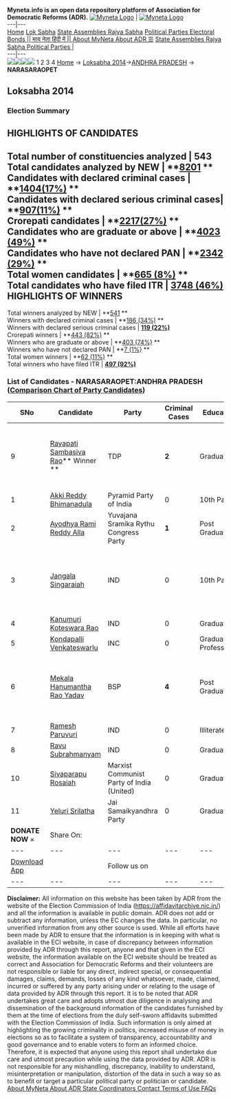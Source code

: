 **Myneta.info is an open data repository platform of Association for Democratic Reforms (ADR).**
[![Myneta Logo](https://www.myneta.info/lib/img/myneta-logo.png)](https://www.myneta.info/) | [![Myneta Logo](https://www.myneta.info/lib/img/adr-logo.png)](https://adrindia.org)  
---|---  
[Home](https://www.myneta.info/) [Lok Sabha](https://www.myneta.info/#ls "Lok Sabha") [ State Assemblies ](https://www.myneta.info/#sa "State Assemblies") [Rajya Sabha](https://www.myneta.info/#rs "Rajya Sabha") [Political Parties ](https://www.myneta.info/party "Political Parties") [ Electoral Bonds ](https://www.myneta.info/electoral_bonds "Electoral Bonds") [ || माय नेता हिंदी में || ](https://translate.google.co.in/translate?prev=hp&hl=en&js=y&u=www.myneta.info&sl=en&tl=hi&history_state0=) [ About MyNeta ](https://adrindia.org/content/about-myneta) [ About ADR ](https://adrindia.org/about-adr/who-we-are) [☰](javascript:void\(0\))
[ State Assemblies ](https://www.myneta.info/#sa "State Assemblies") [ Rajya Sabha ](https://www.myneta.info/#rs "Rajya Sabha") [ Political Parties ](https://www.myneta.info/party "Political Parties")
|   
---|---  
![](https://www.myneta.info/lib/img/banner/banner-1.png)![](https://www.myneta.info/lib/img/banner/banner-2.png)![](https://www.myneta.info/lib/img/banner/banner-3.png)![](https://www.myneta.info/lib/img/banner/banner-4.png)
1  2  3  4 
[Home](https://www.myneta.info/) → [Loksabha 2014](https://www.myneta.info/ls2014/)→[ANDHRA PRADESH](https://www.myneta.info/ls2014/index.php?action=show_constituencies&state_id=1) → **NARASARAOPET**
### 
## Loksabha 2014
###  Election Summary 
HIGHLIGHTS OF CANDIDATES  
---  
Total number of constituencies analyzed |  543   
Total candidates analyzed by NEW | **[8201](https://www.myneta.info/ls2014/index.php?action=summary&subAction=candidates_analyzed&sort=candidate#summary) **  
Candidates with declared criminal cases | **[1404(17%)](https://www.myneta.info/ls2014/index.php?action=summary&subAction=crime&sort=candidate#summary) **  
Candidates with declared serious criminal cases| **[907(11%)](https://www.myneta.info/ls2014/index.php?action=summary&subAction=serious_crime&sort=candidate#summary) **  
Crorepati candidates | **[2217(27%)](https://www.myneta.info/ls2014/index.php?action=summary&subAction=crorepati&sort=candidate#summary) **  
Candidates who are graduate or above | **[4023 (49%)](https://www.myneta.info/ls2014/index.php?action=summary&subAction=education&sort=candidate#summary) **  
Candidates who have not declared PAN | **[2342 (29%)](https://www.myneta.info/ls2014/index.php?action=summary&subAction=without_pan&sort=candidate#summary) **  
Total women candidates | **[665 (8%)](https://www.myneta.info/ls2014/index.php?action=summary&subAction=women_candidate&sort=candidate#summary) **  
Total candidates who have filed ITR | [**3748 (46%)**](https://www.myneta.info/ls2014/index.php?action=summary&subAction=filed_itr&sort=candidate#summary)  
HIGHLIGHTS OF WINNERS  
---  
Total winners analyzed by NEW | **[541](https://www.myneta.info/ls2014/index.php?action=summary&subAction=winner_analyzed&sort=candidate#summary) **  
Winners with declared criminal cases | **[186 (34%)](https://www.myneta.info/ls2014/index.php?action=summary&subAction=winner_crime&sort=candidate#summary) **  
Winners with declared serious criminal cases | **[119 (22%)](https://www.myneta.info/ls2014/index.php?action=summary&subAction=winner_serious_crime&sort=candidate#summary)**  
Crorepati winners | **[443 (82%)](https://www.myneta.info/ls2014/index.php?action=summary&subAction=winner_crorepati&sort=candidate#summary) **  
Winners who are graduate or above | **[403 (74%)](https://www.myneta.info/ls2014/index.php?action=summary&subAction=winner_education&sort=candidate#summary) **  
Winners who have not declared PAN | **[7 (1%)](https://www.myneta.info/ls2014/index.php?action=summary&subAction=winner_without_pan&sort=candidate#summary) **  
Total women winners | **[62 (11%)](https://www.myneta.info/ls2014/index.php?action=summary&subAction=winner_women&sort=candidate#summary) **  
Total winners who have filed ITR | [**497 (92%)**](https://www.myneta.info/ls2014/index.php?action=summary&subAction=winner_filed_itr&sort=candidate#summary)  
### List of Candidates - NARASARAOPET:ANDHRA PRADESH ([Comparison Chart of Party Candidates](https://www.myneta.info/ls2014/comparisonchart.php?constituency_id=150))
SNo | Candidate| Party| Criminal Cases| Education| Age| Total Assets| Liabilities  
---|---|---|---|---|---|---|---  
9  | [Rayapati Sambasiva Rao](https://www.myneta.info/ls2014/candidate.php?candidate_id=8213)** Winner ** | TDP | **2** | Graduate| 70 | ![](https://myneta.info/image_v2.php?myneta_folder=ls2014&candidate_id=8213&col=ta) | ![](https://myneta.info/image_v2.php?myneta_folder=ls2014&candidate_id=8213&col=lia)  
1  | [Akki Reddy Bhimanadula](https://www.myneta.info/ls2014/candidate.php?candidate_id=8886) | Pyramid Party of India | 0 | 10th Pass| 33 | Rs 6,44,500 ~ 6 Lacs+ | Rs 0 ~   
2  | [Ayodhya Rami Reddy Alla](https://www.myneta.info/ls2014/candidate.php?candidate_id=8214) | Yuvajana Sramika Rythu Congress Party | **1** | Post Graduate| 50 | Rs 6,54,33,81,756 ~ 654 Crore+ | Rs 60,40,35,456 ~ 60 Crore+  
3  | [Jangala Singaraiah](https://www.myneta.info/ls2014/candidate.php?candidate_id=8500) | IND | 0 | 10th Pass| 38 | ![](https://myneta.info/image_v2.php?myneta_folder=ls2014&candidate_id=8500&col=ta) | ![](https://myneta.info/image_v2.php?myneta_folder=ls2014&candidate_id=8500&col=lia)  
4  | [Kanumuri Koteswara Rao](https://www.myneta.info/ls2014/candidate.php?candidate_id=8884) | IND | 0 | Graduate| 45 | Rs 20,000 ~ 20 Thou+ | Rs 0 ~   
5  | [Kondapalli Venkateswarlu](https://www.myneta.info/ls2014/candidate.php?candidate_id=8888) | INC | 0 | Graduate Professional| 58 | Rs 6,97,81,168 ~ 6 Crore+ | Rs 97,23,000 ~ 97 Lacs+  
6  | [Mekala Hanumantha Rao Yadav](https://www.myneta.info/ls2014/candidate.php?candidate_id=8887) | BSP | **4** | Post Graduate| 35 | ![](https://myneta.info/image_v2.php?myneta_folder=ls2014&candidate_id=8887&col=ta) | ![](https://myneta.info/image_v2.php?myneta_folder=ls2014&candidate_id=8887&col=lia)  
7  | [Ramesh Paruvuri](https://www.myneta.info/ls2014/candidate.php?candidate_id=8883) | IND | 0 | Illiterate| 29 | Rs 60,000 ~ 60 Thou+ | Rs 0 ~   
8  | [Ravu Subrahmanyam](https://www.myneta.info/ls2014/candidate.php?candidate_id=8212) | IND | 0 | Graduate| 37 | Rs 1,77,000 ~ 1 Lacs+ | Rs 0 ~   
10  | [Sivaparapu Rosaiah](https://www.myneta.info/ls2014/candidate.php?candidate_id=8885) | Marxist Communist Party of India (United) | 0 | Graduate| 42 | Rs 1,97,000 ~ 1 Lacs+ | Rs 0 ~   
11  | [Yeluri Srilatha](https://www.myneta.info/ls2014/candidate.php?candidate_id=8882) | Jai Samaikyandhra Party | 0 | Graduate| 28 | Rs 37,82,979 ~ 37 Lacs+ | Rs 6,00,000 ~ 6 Lacs+  
|  **DONATE NOW** × |  Share On:  | [](https://api.whatsapp.com/send?text=https%3A%2F%2Fmyneta.info%2Fpunjab2022%2Findex.php%3Faction%3Dshow_constituencies%26state_id%3D19) | [](https://www.facebook.com/sharer/sharer.php?u=https%3A%2F%2Fmyneta.info%2Fpunjab2022%2Findex.php%3Faction%3Dshow_constituencies%26state_id%3D19) | [](https://twitter.com/share?url=https%3A%2F%2Fmyneta.info%2Fpunjab2022%2Findex.php%3Faction%3Dshow_constituencies%26state_id%3D19)  
---|---|---|---|---  
| [ Download App ](https://play.google.com/store/apps/details?id=com.webrosoft.myneta1&pcampaignid=pcampaignidMKT-Other-global-all-co-prtnr-py-PartBadge-Mar2515-1) | [](https://play.google.com/store/apps/details?id=com.webrosoft.myneta1&pcampaignid=pcampaignidMKT-Other-global-all-co-prtnr-py-PartBadge-Mar2515-1) |  Follow us on  | [](https://www.facebook.com/adrindia.org/) | [](https://twitter.com/adrspeaks) | [](https://groups.google.com/g/national-election-watch?hl=en&pli=1) | [](https://www.instagram.com/adrspeaks/) | [](https://www.youtube.com/user/adrspeaks) | [](https://sharechat.com/profile/adrspeaks)  
---|---|---|---|---|---|---|---|---  
**Disclaimer:** All information on this website has been taken by ADR from the website of the Election Commission of India (https://affidavitarchive.nic.in/) and all the information is available in public domain. ADR does not add or subtract any information, unless the EC changes the data. In particular, no unverified information from any other source is used. While all efforts have been made by ADR to ensure that the information is in keeping with what is available in the ECI website, in case of discrepancy between information provided by ADR through this report, anyone and that given in the ECI website, the information available on the ECI website should be treated as correct and Association for Democratic Reforms and their volunteers are not responsible or liable for any direct, indirect special, or consequential damages, claims, demands, losses of any kind whatsoever, made, claimed, incurred or suffered by any party arising under or relating to the usage of data provided by ADR through this report. It is to be noted that ADR undertakes great care and adopts utmost due diligence in analysing and dissemination of the background information of the candidates furnished by them at the time of elections from the duly self-sworn affidavits submitted with the Election Commission of India. Such information is only aimed at highlighting the growing criminality in politics, increased misuse of money in elections so as to facilitate a system of transparency, accountability and good governance and to enable voters to form an informed choice. Therefore, it is expected that anyone using this report shall undertake due care and utmost precaution while using the data provided by ADR. ADR is not responsible for any mishandling, discrepancy, inability to understand, misinterpretation or manipulation, distortion of the data in such a way so as to benefit or target a particular political party or politician or candidate. 
[ About MyNeta ](https://adrindia.org/content/about-myneta) [ About ADR ](https://adrindia.org/about-adr/who-we-are) [ State Coordinators ](https://adrindia.org/about-adr/state-coordinators) [ Contact ](https://adrindia.org/contact-us) [ Terms of Use ](https://adrindia.org/content/adr-terms-use) [ FAQs ](https://adrindia.org/content/faqs)
